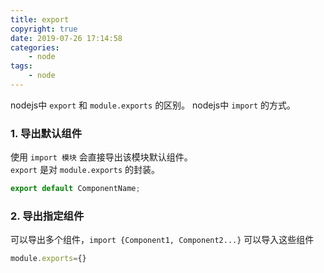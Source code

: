 ```yaml
---
title: export
copyright: true
date: 2019-07-26 17:14:58
categories:
    - node
tags:
    - node
---
```

nodejs中 `export` 和 `module.exports` 的区别。
nodejs中 `import` 的方式。

<!-- more -->

### **1. 导出默认组件**

使用 `import 模块` 会直接导出该模块默认组件。   
`export` 是对 `module.exports` 的封装。

```js
export default ComponentName;
```

### **2. 导出指定组件**

可以导出多个组件，`import {Component1, Component2...}` 可以导入这些组件

```js
module.exports={}
```